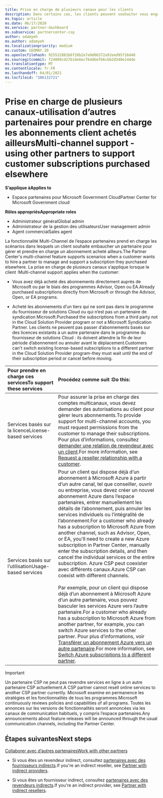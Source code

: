```yaml
---
title: Prise en charge de plusieurs canaux pour les clients
description: Dans certains cas, les clients peuvent souhaiter vous engager à approvisionner et à prendre en charge un abonnement qu’ils ont achetés ailleurs.
ms.topic: article
ms.date: 06/17/2020
ms.service: partner-dashboard
ms.subservice: partnercenter-csp
author: adamyeh
ms.author: adamyeh
ms.localizationpriority: medium
ms.custom: SEOMAY.20
ms.openlocfilehash: 925532881b6f28b2e7a9d06372a92eed95716d48
ms.sourcegitcommit: f24089cd27b1de6ecf6ddbefb6cbb2d340e144de
ms.translationtype: MT
ms.contentlocale: fr-FR
ms.lasthandoff: 04/01/2021
ms.locfileid: "106132721"
---
```

# <a name="multi-channel-support---using-other-partners-to-support-customer-subscriptions-purchased-elsewhere"></a><span data-ttu-id="a4594-103">Prise en charge de plusieurs canaux-utilisation d’autres partenaires pour prendre en charge les abonnements client achetés ailleurs</span><span class="sxs-lookup"><span data-stu-id="a4594-103">Multi-channel support - using other partners to support customer subscriptions purchased elsewhere</span></span>

<span data-ttu-id="a4594-104">**S’applique à**</span><span class="sxs-lookup"><span data-stu-id="a4594-104">**Applies to**</span></span>

- <span data-ttu-id="a4594-105">Espace partenaires pour Microsoft Government Cloud</span><span class="sxs-lookup"><span data-stu-id="a4594-105">Partner Center for Microsoft Government cloud</span></span>

<span data-ttu-id="a4594-106">**Rôles appropriés**</span><span class="sxs-lookup"><span data-stu-id="a4594-106">**Appropriate roles**</span></span>

- <span data-ttu-id="a4594-107">Administrateur général</span><span class="sxs-lookup"><span data-stu-id="a4594-107">Global admin</span></span>
- <span data-ttu-id="a4594-108">Administrateur de la gestion des utilisateurs</span><span class="sxs-lookup"><span data-stu-id="a4594-108">User management admin</span></span>
- <span data-ttu-id="a4594-109">Agent commercial</span><span class="sxs-lookup"><span data-stu-id="a4594-109">Sales agent</span></span>

<span data-ttu-id="a4594-110">La fonctionnalité Multi-Channel de l’espace partenaires prend en charge les scénarios dans lesquels un client souhaite embaucher un partenaire pour gérer et prendre en charge un abonnement acheté ailleurs.</span><span class="sxs-lookup"><span data-stu-id="a4594-110">The Partner Center's multi-channel feature supports scenarios when a customer wants to hire a partner to manage and support a subscription they purchased elsewhere.</span></span> <span data-ttu-id="a4594-111">La prise en charge de plusieurs canaux s’applique lorsque le client :</span><span class="sxs-lookup"><span data-stu-id="a4594-111">Multi-channel support applies when the customer:</span></span>

- <span data-ttu-id="a4594-112">Vous avez déjà acheté des abonnements directement auprès de Microsoft ou par le biais des programmes Advisor, Open ou EA.</span><span class="sxs-lookup"><span data-stu-id="a4594-112">Already purchased subscriptions directly from Microsoft or through the Advisor, Open, or EA programs.</span></span>

- <span data-ttu-id="a4594-113">Acheté les abonnements d’un tiers qui ne sont pas dans le programme du fournisseur de solutions Cloud ou qui n’est pas un partenaire de syndication Microsoft.</span><span class="sxs-lookup"><span data-stu-id="a4594-113">Purchased the subscriptions from a third party not in the Cloud Solution Provider program or not a Microsoft Syndication Partner.</span></span> <span data-ttu-id="a4594-114">Les clients ne peuvent pas passer d’abonnements basés sur des licences existants à un autre partenaire dans le programme du fournisseur de solutions Cloud : ils doivent attendre la fin de leur période d’abonnement ou annuler avant le déplacement.</span><span class="sxs-lookup"><span data-stu-id="a4594-114">Customers can't switch existing license-based subscriptions to a different partner in the Cloud Solution Provider program-they must wait until the end of their subscription period or cancel before moving.</span></span>

|<span data-ttu-id="a4594-115">Pour prendre en charge ces services</span><span class="sxs-lookup"><span data-stu-id="a4594-115">To support these services</span></span>  | <span data-ttu-id="a4594-116">Procédez comme suit :</span><span class="sxs-lookup"><span data-stu-id="a4594-116">Do this:</span></span> |
|:---------|:---------|
|<span data-ttu-id="a4594-117">Services basés sur la licence</span><span class="sxs-lookup"><span data-stu-id="a4594-117">License-based services</span></span>    | <span data-ttu-id="a4594-118">Pour assurer la prise en charge des comptes multicanaux, vous devez demander des autorisations au client pour gérer leurs abonnements.</span><span class="sxs-lookup"><span data-stu-id="a4594-118">To provide support for multi-channel accounts, you must request permissions from the customer to manage their subscriptions.</span></span> <span data-ttu-id="a4594-119">Pour plus d’informations, consultez [demander une relation de revendeur avec un client](request-a-relationship-with-a-customer.md).</span><span class="sxs-lookup"><span data-stu-id="a4594-119">For more information, see [Request a reseller relationship with a customer](request-a-relationship-with-a-customer.md).</span></span>   |
|<span data-ttu-id="a4594-120">Services basés sur l’utilisation</span><span class="sxs-lookup"><span data-stu-id="a4594-120">Usage-based services</span></span>     |  <span data-ttu-id="a4594-121">Pour un client qui dispose déjà d’un abonnement à Microsoft Azure à partir d’un autre canal, tel que conseiller, ouvrir ou entreprise, vous devez créer un nouvel abonnement Azure dans l’espace partenaires, entrer manuellement les détails de l’abonnement, puis annuler les services individuels ou l’intégralité de l’abonnement.</span><span class="sxs-lookup"><span data-stu-id="a4594-121">For a customer who already has a subscription to Microsoft Azure from another channel, such as Advisor, Open, or EA, you'll need to create a new Azure subscription in Partner Center, manually enter the subscription details, and then cancel the individual services or the entire subscription.</span></span> <span data-ttu-id="a4594-122">Azure CSP peut coexister avec différents canaux.</span><span class="sxs-lookup"><span data-stu-id="a4594-122">Azure CSP can coexist with different channels.</span></span><br/><br/> <span data-ttu-id="a4594-123">Par exemple, pour un client qui dispose déjà d’un abonnement à Microsoft Azure d’un autre partenaire, vous pouvez basculer les services Azure vers l’autre partenaire.</span><span class="sxs-lookup"><span data-stu-id="a4594-123">For a customer who already has a subscription to Microsoft Azure from another partner, for example, you can switch Azure services to the other partner.</span></span>  <span data-ttu-id="a4594-124">Pour plus d’informations, voir [Transférer un abonnement Azure vers un autre partenaire](switch-azure-subscriptions-to-a-different-partner.md).</span><span class="sxs-lookup"><span data-stu-id="a4594-124">For more information, see [Switch Azure subscriptions to a different partner](switch-azure-subscriptions-to-a-different-partner.md).</span></span> |

> [!IMPORTANT]  
> <span data-ttu-id="a4594-125">Un partenaire CSP ne peut pas revendre services en ligne à un autre partenaire CSP actuellement.</span><span class="sxs-lookup"><span data-stu-id="a4594-125">A CSP partner cannot resell online services to another CSP partner currently.</span></span> <span data-ttu-id="a4594-126">Microsoft examine en permanence les stratégies et les fonctionnalités de tous les programmes.</span><span class="sxs-lookup"><span data-stu-id="a4594-126">Microsoft continuously reviews policies and capabilities of all programs.</span></span> <span data-ttu-id="a4594-127">Toutes les annonces sur les versions de fonctionnalités seront annoncées via les canaux de communication habituels, y compris l’espace partenaires.</span><span class="sxs-lookup"><span data-stu-id="a4594-127">Any announcements about feature releases will be announced through the usual communication channels, including the Partner Center.</span></span>

## <a name="next-steps"></a><span data-ttu-id="a4594-128">Étapes suivantes</span><span class="sxs-lookup"><span data-stu-id="a4594-128">Next steps</span></span>

[<span data-ttu-id="a4594-129">Collaborer avec d’autres partenaires</span><span class="sxs-lookup"><span data-stu-id="a4594-129">Work with other partners</span></span>](work-with-other-partners.md)

- <span data-ttu-id="a4594-130">Si vous êtes un revendeur indirect, consultez [partenaires avec des fournisseurs indirects](indirect-reseller-tasks-in-partner-center.md).</span><span class="sxs-lookup"><span data-stu-id="a4594-130">If you're an indirect reseller, see [Partner with indirect providers](indirect-reseller-tasks-in-partner-center.md).</span></span>

- <span data-ttu-id="a4594-131">Si vous êtes un fournisseur indirect, consultez [partenaires avec des revendeurs indirects](indirect-provider-tasks-in-partner-center.md).</span><span class="sxs-lookup"><span data-stu-id="a4594-131">If you're an indirect provider, see [Partner with indirect resellers](indirect-provider-tasks-in-partner-center.md).</span></span>

